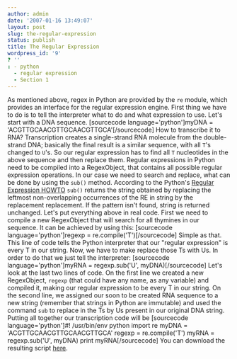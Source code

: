 ```yaml
---
author: admin
date: '2007-01-16 13:49:07'
layout: post
slug: the-regular-expression
status: publish
title: The Regular Expression
wordpress_id: '9'
? ''
: - python
  - regular expression
  - Section 1
---
```


As mentioned above, regex in Python are provided by the `re` module,
which provides an interface for the regular expression engine. First
thing we have to do is to tell the interpreter what to do and what
expression to use. Let's start with a DNA sequence. [sourcecode
language='python']myDNA = 'ACGTTGCAACGTTGCAACGTTGCA'[/sourcecode] How to
transcribe it to RNA? Transcription creates a single-strand RNA molecule
from the double-strand DNA; basically the final result is a similar
sequence, with all `T`'s changed to `U`'s. So our regular expression has
to find all `T` nucleotides in the above sequence and then replace them.
Regular expressions in Python need to be compiled into a RegexObject,
that contains all possible regular expression operations. In our case we
need to search and replace, what can be done by using the `sub()`
method. According to the Python's [Regular Expression
HOWTO](http://www.amk.ca/python/howto/regex/regex.html) `sub()` returns
the string obtained by replacing the leftmost non-overlapping
occurrences of the RE in string by the replacement replacement. If the
pattern isn't found, string is returned unchanged. Let's put everything
above in real code. First we need to compile a new RegexObject that will
search for all thymines in our sequence. It can be achieved by using
this: [sourcecode language='python']regexp =
re.compile('T')[/sourcecode] Simple as that. This line of code tells the
Python interpreter that our "regular expression" is every T in our
string. Now, we have to make replace those Ts with Us. In order to do
that we just tell the interpreter: [sourcecode language='python']myRNA =
regexp.sub('U', myDNA)[/sourcecode] Let's look at the last two lines of
code. On the first line we created a new RegexObject, `regexp` (that
could have any name, as any variable) and compiled it, making our
regular expression to be every T in our string. On the second line, we
assigned our soon to be created RNA sequence to a new string (remember
that strings in Python are immutable) and used the command `sub` to
replace in the Ts by Us present in our original DNA string. Putting all
together our transcription code will be [sourcecode
language='python']\#! /usr/bin/env python import re myDNA =
'ACGTTGCAACGTTGCAACGTTGCA' regexp = re.compile('T') myRNA =
regexp.sub('U', myDNA) print myRNA[/sourcecode] You can download the
resulting script [here](http://python.genedrift.org/codepy/code_03.py).
